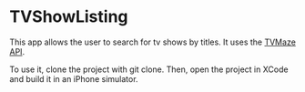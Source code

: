# TVShowListing
This app allows the user to search for tv shows by titles. It uses the [TVMaze API](tvmaze.com/api).

To use it, clone the project with git clone. Then, open the project in XCode and build it in an iPhone simulator.
